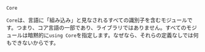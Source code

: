 ```
Core
```

`Core`は、言語に「組み込み」と見なされるすべての識別子を含むモジュールです。つまり、コア言語の一部であり、ライブラリではありません。すべてのモジュールは暗黙的に`using Core`を指定します。なぜなら、それらの定義なしでは何もできないからです。
